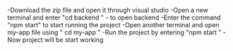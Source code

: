 -Download the zip file and open it through visual studio
-Open a new terminal and enter "cd backend " - to open backend
-Enter the command "npm start" to start running the project
-Open another terminal and open my-app file using " cd my-app "
-Run the project by entering "npm start "
-Now project will be start working
